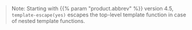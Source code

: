 ---
---

> Note: Starting with {{% param "product.abbrev" %}} version 4.5, `template-escape(yes)` escapes the top-level template function in case of nested template functions.
